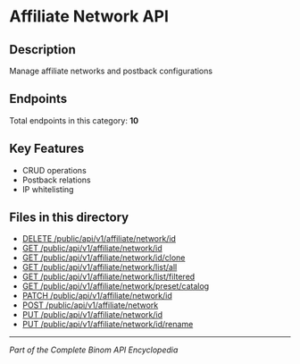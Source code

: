 # Affiliate Network API

## Description
Manage affiliate networks and postback configurations

## Endpoints
Total endpoints in this category: **10**

## Key Features
- CRUD operations
- Postback relations
- IP whitelisting

## Files in this directory
- [DELETE /public/api/v1/affiliate/network/id](delete_public_api_v1_affiliate_network_id.md)
- [GET /public/api/v1/affiliate/network/id](get_public_api_v1_affiliate_network_id.md)
- [GET /public/api/v1/affiliate/network/id/clone](get_public_api_v1_affiliate_network_id_clone.md)
- [GET /public/api/v1/affiliate/network/list/all](get_public_api_v1_affiliate_network_list_all.md)
- [GET /public/api/v1/affiliate/network/list/filtered](get_public_api_v1_affiliate_network_list_filtered.md)
- [GET /public/api/v1/affiliate/network/preset/catalog](get_public_api_v1_affiliate_network_preset_catalog.md)
- [PATCH /public/api/v1/affiliate/network/id](patch_public_api_v1_affiliate_network_id.md)
- [POST /public/api/v1/affiliate/network](post_public_api_v1_affiliate_network.md)
- [PUT /public/api/v1/affiliate/network/id](put_public_api_v1_affiliate_network_id.md)
- [PUT /public/api/v1/affiliate/network/id/rename](put_public_api_v1_affiliate_network_id_rename.md)

---
*Part of the Complete Binom API Encyclopedia*
